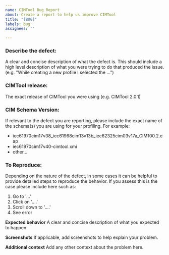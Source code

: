 ```yaml
---
name: CIMTool Bug Report
about: Create a report to help us improve CIMTool
title: "[BUG]"
labels: bug
assignees: ''

---
```


### Describe the defect:

A clear and concise description of what the defect is.  This should include a high level description of what you were trying to do that produced the issue. (e.g. "While creating a new profile I selected the ...")

### CIMTool release:

The exact release of CIMTool you were using (e.g. CIMTool 2.0.1)

### CIM Schema Version:

If relevant to the defect you are reporting, please include the exact name of the schema(s) you are using for your profiling.  For example:
- iec61970cim17v38_iec61968cim13v13b_iec62325cim03v17a_CIM100.2.eap
- iec61970cim17v40-cimtool.xmi 
- other...

### To Reproduce:

Depending on the nature of the defect, in some cases it can be helpful to provide detailed steps to reproduce the behavior.  If you assess this is the case please include here such as:
1. Go to '...'
2. Click on '....'
3. Scroll down to '....'
4. See error

**Expected behavior**
A clear and concise description of what you expected to happen.

**Screenshots**
If applicable, add screenshots to help explain your problem.

**Additional context**
Add any other context about the problem here.
